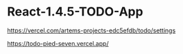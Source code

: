 # React-1.4.5-TODO-App

https://vercel.com/artems-projects-edc5efdb/todo/settings

https://todo-pied-seven.vercel.app/
